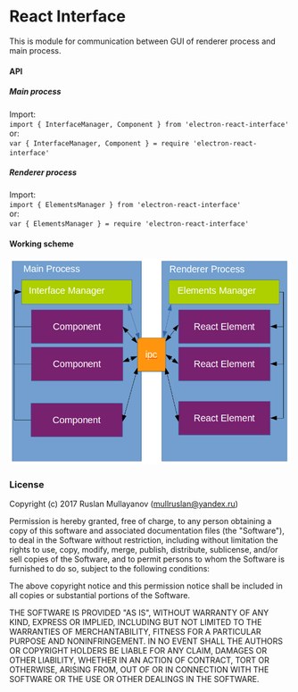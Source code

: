 # React Interface
This is module for communication between GUI of renderer process and main process.

#### API

##### Main process

  Import:  
    `import { InterfaceManager, Component } from 'electron-react-interface'`  
  or:  
    `var { InterfaceManager, Component } = require 'electron-react-interface'`

##### Renderer process

  Import:  
    `import { ElementsManager } from 'electron-react-interface'`  
  or:  
    `var { ElementsManager } = require 'electron-react-interface'`

#### Working scheme

![image](./static/arch.png)

### License
Copyright (c) 2017 Ruslan Mullayanov (<mullruslan@yandex.ru>)

Permission is hereby granted, free of charge, to any person obtaining a copy of this software and associated documentation files (the "Software"), to deal in the Software without restriction, including without limitation the rights to use, copy, modify, merge, publish, distribute, sublicense, and/or sell copies of the Software, and to permit persons to whom the Software is furnished to do so, subject to the following conditions:

The above copyright notice and this permission notice shall be included in all copies or substantial portions of the Software.

THE SOFTWARE IS PROVIDED "AS IS", WITHOUT WARRANTY OF ANY KIND, EXPRESS OR IMPLIED, INCLUDING BUT NOT LIMITED TO THE WARRANTIES OF MERCHANTABILITY, FITNESS FOR A PARTICULAR PURPOSE AND NONINFRINGEMENT. IN NO EVENT SHALL THE AUTHORS OR COPYRIGHT HOLDERS BE LIABLE FOR ANY CLAIM, DAMAGES OR OTHER LIABILITY, WHETHER IN AN ACTION OF CONTRACT, TORT OR OTHERWISE, ARISING FROM, OUT OF OR IN CONNECTION WITH THE SOFTWARE OR THE USE OR OTHER DEALINGS IN THE SOFTWARE.
